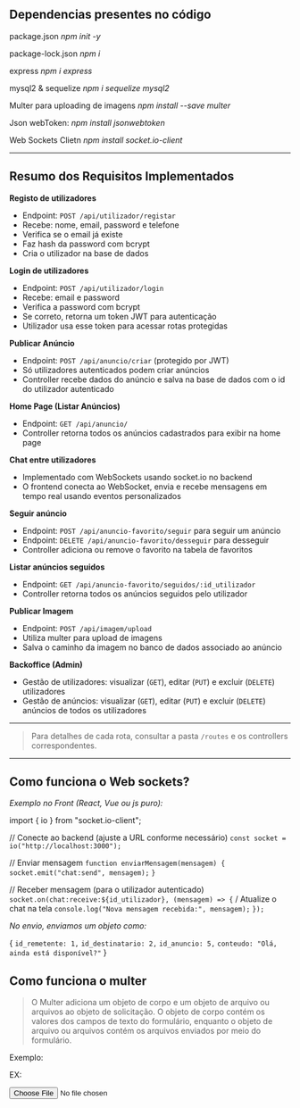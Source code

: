 ## Dependencias presentes no código

package.json
_npm init -y_

package-lock.json
_npm i_

express
_npm i express_

mysql2 & sequelize
_npm i sequelize mysql2_

Multer para uploading de imagens
_npm install --save multer_

Json webToken:
_npm install jsonwebtoken_

Web Sockets Clietn
_npm install socket.io-client_

---

## Resumo dos Requisitos Implementados

**Registo de utilizadores**

- Endpoint: `POST /api/utilizador/registar`
- Recebe: nome, email, password e telefone
- Verifica se o email já existe
- Faz hash da password com bcrypt
- Cria o utilizador na base de dados

**Login de utilizadores**

- Endpoint: `POST /api/utilizador/login`
- Recebe: email e password
- Verifica a password com bcrypt
- Se correto, retorna um token JWT para autenticação
- Utilizador usa esse token para acessar rotas protegidas

**Publicar Anúncio**

- Endpoint: `POST /api/anuncio/criar` (protegido por JWT)
- Só utilizadores autenticados podem criar anúncios
- Controller recebe dados do anúncio e salva na base de dados com o id do utilizador autenticado

**Home Page (Listar Anúncios)**

- Endpoint: `GET /api/anuncio/`
- Controller retorna todos os anúncios cadastrados para exibir na home page

**Chat entre utilizadores**

- Implementado com WebSockets usando socket.io no backend
- O frontend conecta ao WebSocket, envia e recebe mensagens em tempo real usando eventos personalizados

**Seguir anúncio**

- Endpoint: `POST /api/anuncio-favorito/seguir` para seguir um anúncio
- Endpoint: `DELETE /api/anuncio-favorito/desseguir` para desseguir
- Controller adiciona ou remove o favorito na tabela de favoritos

**Listar anúncios seguidos**

- Endpoint: `GET /api/anuncio-favorito/seguidos/:id_utilizador`
- Controller retorna todos os anúncios seguidos pelo utilizador

**Publicar Imagem**

- Endpoint: `POST /api/imagem/upload`
- Utiliza multer para upload de imagens
- Salva o caminho da imagem no banco de dados associado ao anúncio

**Backoffice (Admin)**

- Gestão de utilizadores: visualizar (`GET`), editar (`PUT`) e excluir (`DELETE`) utilizadores
- Gestão de anúncios: visualizar (`GET`), editar (`PUT`) e excluir (`DELETE`) anúncios de todos os utilizadores

---

> Para detalhes de cada rota, consultar a pasta `/routes` e os controllers correspondentes.

---

## Como funciona o Web sockets?

_Exemplo no Front (React, Vue ou js puro):_

import { io } from "socket.io-client";

// Conecte ao backend (ajuste a URL conforme necessário)
`const socket = io("http://localhost:3000");`

// Enviar mensagem
`function enviarMensagem(mensagem) {`
`socket.emit("chat:send", mensagem);`
`}`

// Receber mensagem (para o utilizador autenticado)
`socket.on(chat:receive:${id_utilizador}, (mensagem) => {`
/ Atualize o chat na tela
`console.log("Nova mensagem recebida:", mensagem);`
`});`

_No envio, enviamos um objeto como:_

{
`id_remetente: 1,`
`id_destinatario: 2,`
`id_anuncio: 5,`
`conteudo: "Olá, ainda está disponível?"`
}

## Como funciona o multer

> O Multer adiciona um objeto de corpo e um objeto de arquivo ou arquivos ao objeto de solicitação. O objeto de corpo contém os valores dos campos de texto do formulário, enquanto o objeto de arquivo ou arquivos contém os arquivos enviados por meio do formulário.

Exemplo:

EX:

<form action="/profile" method="post" enctype="multipart/form-data">
  <input type="file" name="avatar" />
</form>
